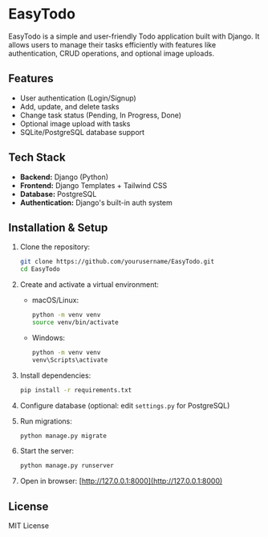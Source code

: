 # EasyTodo

EasyTodo is a simple and user-friendly Todo application built with Django. It allows users to manage their tasks efficiently with features like authentication, CRUD operations, and optional image uploads.

## Features
- User authentication (Login/Signup)
- Add, update, and delete tasks
- Change task status (Pending, In Progress, Done)
- Optional image upload with tasks
- SQLite/PostgreSQL database support

## Tech Stack
- **Backend:** Django (Python)
- **Frontend:** Django Templates + Tailwind CSS
- **Database:** PostgreSQL
- **Authentication:** Django's built-in auth system

## Installation & Setup
1. Clone the repository:
   ```sh
   git clone https://github.com/yourusername/EasyTodo.git
   cd EasyTodo
   ```

2. Create and activate a virtual environment:
   - macOS/Linux:
     ```sh
     python -m venv venv
     source venv/bin/activate
     ```
   - Windows:
     ```sh
     python -m venv venv
     venv\Scripts\activate
     ```

3. Install dependencies:
   ```sh
   pip install -r requirements.txt
   ```

4. Configure database (optional: edit `settings.py` for PostgreSQL)

5. Run migrations:
   ```sh
   python manage.py migrate
   ```

6. Start the server:
   ```sh
   python manage.py runserver
   ```

7. Open in browser: [http://127.0.0.1:8000](http://127.0.0.1:8000)

## License
MIT License
